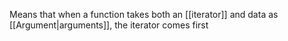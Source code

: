 Means that when a function takes both an [[iterator]] and data as [[Argument|arguments]], the iterator comes first